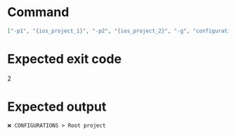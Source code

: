 # Command
```json
["-p1", "{ios_project_1}", "-p2", "{ios_project_2}", "-g", "configurations", "-t", "Project", "-f", "console"]
```

# Expected exit code
2

# Expected output
```
❌ CONFIGURATIONS > Root project


```
